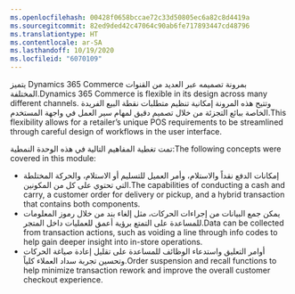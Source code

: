 ```yaml
---
ms.openlocfilehash: 00428f0658bccae72c33d50805ec6a82c8d4419a
ms.sourcegitcommit: 82ed9ded42c47064c90ab6fe717893447cd48796
ms.translationtype: HT
ms.contentlocale: ar-SA
ms.lasthandoff: 10/19/2020
ms.locfileid: "6070109"
---
```

<span data-ttu-id="14a0f-101">يتميز Dynamics 365 Commerce بمرونة تصميمه عبر العديد من القنوات المختلفة.</span><span class="sxs-lookup"><span data-stu-id="14a0f-101">Dynamics 365 Commerce is flexible in its design across many different channels.</span></span> <span data-ttu-id="14a0f-102">وتتيح هذه المرونة إمكانية تنظيم متطلبات نقطة البيع الفريدة الخاصة ببائع التجزئة من خلال تصميم دقيق لمهام سير العمل في واجهة المستخدم.</span><span class="sxs-lookup"><span data-stu-id="14a0f-102">This flexibility allows for a retailer’s unique POS requirements to be streamlined through careful design of workflows in the user interface.</span></span> 

<span data-ttu-id="14a0f-103">تمت تغطية المفاهيم التالية في هذه الوحدة النمطية:</span><span class="sxs-lookup"><span data-stu-id="14a0f-103">The following concepts were covered in this module:</span></span>

- <span data-ttu-id="14a0f-104">إمكانات ‏‫الدفع نقداً والاستلام‬، وأمر العميل للتسليم أو الاستلام، والحركة المختلطة التي تحتوي على كل من المكونين.</span><span class="sxs-lookup"><span data-stu-id="14a0f-104">The capabilities of conducting a cash and carry, a customer order for delivery or pickup, and a hybrid transaction that contains both components.</span></span> 
- <span data-ttu-id="14a0f-105">يمكن جمع البيانات من إجراءات الحركات، مثل إلغاء بند من خلال رموز المعلومات للمساعدة على التمتع برؤية أعمق للعمليات داخل المتجر.</span><span class="sxs-lookup"><span data-stu-id="14a0f-105">Data can be collected from transaction actions, such as voiding a line through info codes to help gain deeper insight into in-store operations.</span></span> 
- <span data-ttu-id="14a0f-106">أوامر التعليق واستدعاء الوظائف للمساعدة على تقليل إعادة صياغة الحركات وتحسين تجربة سداد العملاء كلياً.</span><span class="sxs-lookup"><span data-stu-id="14a0f-106">Order suspension and recall functions to help minimize transaction rework and improve the overall customer checkout experience.</span></span> 


